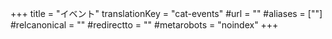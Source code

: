 +++
title = "イベント"
translationKey = "cat-events"
#url = ""
#aliases = [""]
#relcanonical = ""
#redirectto = ""
#metarobots = "noindex"
+++
